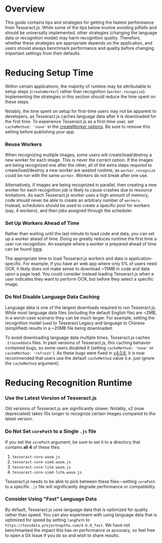 # Overview

This guide contains tips and strategies for getting the fastest performance from Tesseract.js. While some of the tips below involve avoiding pitfalls and should be universally implemented, other strategies (changing the language data or recognition model) may harm recognition quality. Therefore, whether these strategies are appropriate depends on the application, and users should always benchmark performance and quality before changing important settings from their defaults.

# Reducing Setup Time

Within certain applications, the majority of runtime may be attributable to setup steps (`createWorker`) rather than recognition (`worker.recognize`). Implementing the strategies in this section should reduce the time spent on these steps.

Notably, the time spent on setup for first-time users may not be apparent to developers, as Tesseract.js caches language data after it is downloaded for the first time. To experience Tesseract.js as a first-time user, set `cacheMethod: 'none'` in the [createWorker options](./api.md#createworkeroptions-worker). Be sure to remove this setting before publishing your app.

### Reuse Workers

When recognizing multiple images, some users will create/load/destroy a new worker for each image. This is never the correct option. If the images are being recognized one after the other, all of the extra steps required to create/load/destroy a new worker are wasted runtime, as `worker.recognize` could be run with the same `worker`. Workers do not break after one use.

Alternatively, if images are being recognized in parallel, then creating a new worker for each recognition job is likely to cause crashes due to resource limitations. As each Tesseract.js worker uses a high amount of memory, code should never be able to create an arbitrary number of `workers`. Instead, schedulers should be used to create a specific pool for workers (say, 4 workers), and then jobs assigned through the scheduler.

### Set Up Workers Ahead of Time

Rather than waiting until the last minute to load code and data, you can set up a worker ahead of time. Doing so greatly reduces runtime the first time a user run recognition. An example where a worker is prepared ahead of time can be found [here](../examples/browser/basic-efficient.html).

The appropriate time to load Tesseract.js workers and data is application-specific. For example, if you have an web app where only 5% of users need OCR, it likely does not make sense to download ~15MB in code and data upon a page load. You could consider instead loading Tesseract.js when a user indicates they want to perform OCR, but before they select a specific image.

### Do Not Disable Language Data Caching

Language data is one of the largest downloads required to run Tesseract.js. While most language data files (including the default English file) are ~2MB, in a worst-case scenario they can be much larger. For example, setting the recognition model (`oem`) to Tesseract Legacy and language to Chinese (simplified) results in a ~20MB file being downloaded.

To avoid downloading language data multiple times, Tesseract.js caches `.traineddata` files. In past versions of Tesseract.js, this caching behavior contained bugs, so some users disabled it (setting `cacheMethod: 'none'` or `cacheMethod: 'refresh'`). As these bugs were fixed in [v4.0.6](https://github.com/naptha/tesseract.js/releases/tag/v4.0.6), it is now recommended that users use the default `cacheMethod` value (i.e. just ignore the `cacheMethod` argument).

# Reducing Recognition Runtime

### Use the Latest Version of Tesseract.js

Old versions of Tesseract.js are significantly slower. Notably, v2 (now depreciated) takes 10x longer to recognize certain images compared to the latest version.

### Do Not Set `corePath` to a Single `.js` file

If you set the `corePath` argument, be sure to set it to a directory that contains **all 4** of these files:

1. `tesseract-core.wasm.js`
2. `tesseract-core-simd.wasm.js`
3. `tesseract-core-lstm.wasm.js`
4. `tesseract-core-simd-lstm.wasm.js`

Tesseract.js needs to be able to pick between these files—setting `corePath` to a specific `.js` file will significantly degrade performance or compatibility.

### Consider Using "Fast" Language Data

By default, Tesseract.js uses language data that is optimized for quality rather than speed. You can also experiment with using language data that is optimized for speed by setting `langPath` to `https://tessdata.projectnaptha.com/4.0.0_fast`. We have not benchmarked the impact this has on performance or accuracy, so feel free to open a Git Issue if you do so and wish to share results.
